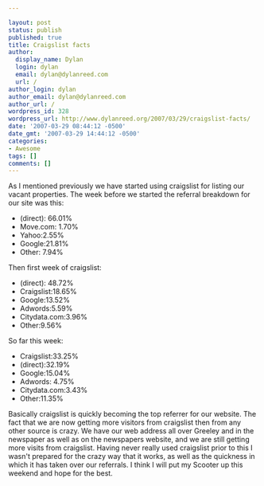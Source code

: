 ```yaml
---

layout: post
status: publish
published: true
title: Craigslist facts
author:
  display_name: Dylan
  login: dylan
  email: dylan@dylanreed.com
  url: /
author_login: dylan
author_email: dylan@dylanreed.com
author_url: /
wordpress_id: 328
wordpress_url: http://www.dylanreed.org/2007/03/29/craigslist-facts/
date: '2007-03-29 08:44:12 -0500'
date_gmt: '2007-03-29 14:44:12 -0500'
categories:
- Awesome
tags: []
comments: []
---
```


As I mentioned previously we have started using craigslist for listing our vacant properties. The week before we started the referral breakdown for our site was this:

  * (direct): 66.01%
  * Move.com: 1.70%
  * Yahoo:2.55%
  * Google:21.81%
  * Other: 7.94%

Then first week of craigslist:

  * (direct): 48.72%
  * Craigslist:18.65%
  * Google:13.52%
  * Adwords:5.59%
  * Citydata.com:3.96%
  * Other:9.56%

So far this week:

  * Craigslist:33.25%
  * (direct):32.19%
  * Google:15.04%
  * Adwords: 4.75%
  * Citydata.com:3.43%
  * Other:11.35%

Basically craigslist is quickly becoming the top referrer for our website. The fact that we are now getting more visitors from craigslist then from any other source is crazy. We have our web address all over Greeley and in the newspaper as well as on the newspapers website, and we are still getting more visits from craigslist. Having never really used craigslist prior to this I wasn't prepared for the crazy way that it works, as well as the quickness in which it has taken over our referrals. I think I will put my Scooter up this weekend and hope for the best.
